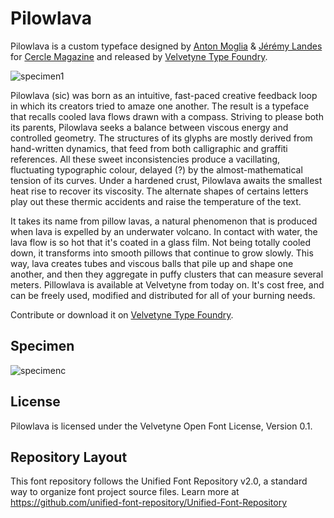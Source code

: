 # Pilowlava

Pilowlava is a custom typeface designed by [Anton Moglia](http://moglia.fr) & [Jérémy Landes](http://studiotriple.fr/) for [Cercle Magazine](http://cerclemagazine.com/) and released by [Velvetyne Type Foundry](http://velvetyne.fr/fonts/pilowlava/).

![specimen1](documentation/specimen/specimen_pilowlava_01.png)

Pilowlava (sic) was born as an intuitive, fast-paced creative feedback loop in which its creators tried to amaze one another. The result is a typeface that recalls cooled lava flows drawn with a compass. Striving to please both its parents, Pilowlava seeks a balance between viscous energy and controlled geometry. The structures of its glyphs are mostly derived from hand-written dynamics, that feed from both calligraphic and graffiti references. All these sweet inconsistencies produce a vacillating, fluctuating typographic colour, delayed (?) by the almost-mathematical tension of its curves. Under a hardened crust, Pilowlava awaits the smallest heat rise to recover its viscosity. The alternate shapes of certains letters play out these thermic accidents and raise the temperature of the text.

It takes its name from pillow lavas, a natural phenomenon that is produced when lava is expelled by an underwater volcano. In contact with water, the lava flow is so hot that it's coated in a glass film. Not being totally cooled down, it transforms into smooth pillows that continue to grow slowly. This way, lava creates tubes and viscous balls that pile up and shape one another, and then they aggregate in puffy clusters that can measure several meters. Pillowlava is available at Velvetyne from today on. It's cost free, and can be freely used, modified and distributed for all of your burning needs.

Contribute or download it on [Velvetyne Type Foundry](http://velvetyne.fr/fonts/pilowlava/).

## Specimen

![specimenc](documentation/specimen/specimen_pilowlava_02.png)

## License

Pilowlava is licensed under the Velvetyne Open Font License, Version 0.1.

## Repository Layout

This font repository follows the Unified Font Repository v2.0,
a standard way to organize font project source files. Learn more at
https://github.com/unified-font-repository/Unified-Font-Repository
